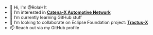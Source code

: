 - 👋 Hi, I’m @RolaH1t
- 👀 I’m interested in [**Catena-X Automotive Network**](https://catena-x.net/de/)
- 🌱 I’m currently learning GitHub stuff
- 💞️ I’m looking to collaborate on Eclipse Foundation project: [**Tractus-X**](https://github.com/eclipse-tractusx)
- 📫 Reach out via my GitHub profile
